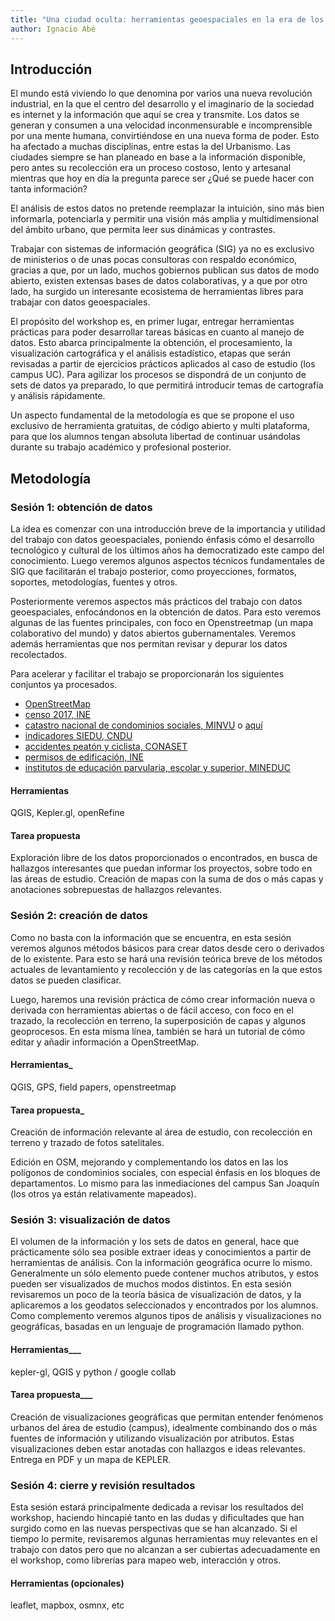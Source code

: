 ```yaml
---
title: "Una ciudad oculta: herramientas geoespaciales en la era de los datos"
author: Ignacio Abé
---
```


<!-- introducción más general sobre el valor de los datos GEO. -->

## Introducción

El mundo está viviendo lo que denomina por varios una nueva revolución industrial, en la que el centro del desarrollo y el imaginario de la sociedad es internet y la información que aquí se crea y transmite. Los datos se generan y consumen a una velocidad inconmensurable e incomprensible por una mente humana, convirtiéndose en una nueva forma de poder. Esto ha afectado a muchas disciplinas, entre estas la del Urbanismo. Las ciudades siempre se han planeado en base a la información disponible, pero antes su recolección era un proceso costoso, lento y artesanal mientras que hoy en día la pregunta parece ser ¿Qué se puede hacer con tanta información?

El análisis de estos datos no pretende reemplazar la intuición, sino más bien informarla, potenciarla y permitir una visión más amplia y multidimensional del ámbito urbano, que permita leer sus dinámicas y contrastes.

Trabajar con sistemas de información geográfica (SIG) ya no es exclusivo de ministerios o de unas pocas consultoras con respaldo económico, gracias a que, por un lado, muchos gobiernos publican sus datos de modo abierto, existen extensas bases de datos colaborativas, y a que por otro lado, ha surgido un interesante ecosistema de herramientas libres para trabajar con datos geoespaciales.

El propósito del workshop es, en primer lugar, entregar herramientas prácticas para poder desarrollar tareas básicas en cuanto al manejo de datos. Esto abarca principalmente la obtención, el procesamiento, la visualización cartográfica y el análisis estadístico, etapas que serán revisadas a partir de ejercicios prácticos aplicados al caso de estudio (los campus UC). Para agilizar los procesos se dispondrá de un conjunto de sets de datos ya preparado, lo que permitirá introducir temas de cartografía y análisis rápidamente.

Un aspecto fundamental de la metodología es que se propone el uso exclusivo de herramienta gratuitas, de código abierto y multi plataforma, para que los alumnos tengan absoluta libertad de continuar usándolas durante su trabajo académico y profesional posterior.

## Metodología

### Sesión 1: obtención de datos

La idea es comenzar con una introducción breve de la importancia y utilidad del trabajo con datos geoespaciales, poniendo énfasis cómo el desarrollo tecnológico y cultural de los últimos años ha democratizado este campo del conocimiento. Luego veremos algunos aspectos técnicos fundamentales de SIG que facilitarán el trabajo posterior, como proyecciones, formatos, soportes, metodologías, fuentes y otros.

Posteriormente veremos aspectos más prácticos del trabajo con datos geoespaciales, enfocándonos en la obtención de datos. Para esto veremos algunas de las fuentes principales, con foco en Openstreetmap (un mapa colaborativo del mundo) y datos abiertos gubernamentales. Veremos además herramientas que nos permitan revisar y depurar los datos recolectados.

Para acelerar y facilitar el trabajo se proporcionarán los siguientes conjuntos ya procesados.

- [OpenStreetMap](https://www.openstreetmap.org/#map=15/-33.4390/-70.6341)
- [censo 2017, INE](http://www.censo2017.cl/servicio-de-mapas/)
- [catastro nacional de condominios sociales, MINVU](http://minvuhistorico.minvu.cl/opensite_20160405114853.aspx) o [aquí](http://www.ide.cl/index.php/planificacion-y-catastro/item/1851-catastro-nacional-de-condominios-sociales)
- [indicadores SIEDU, CNDU](http://siedu.ine.cl/)
- [accidentes peatón y ciclista, CONASET](http://mapas-conaset.opendata.arcgis.com/)
- [permisos de edificación, INE](http://geoine-ine-chile.opendata.arcgis.com/search?q=permisos)
- [institutos de educación parvularia, escolar y superior, MINEDUC](http://www.geoportal.cl/geoportal/catalog/search/resource/resumen.page?uuid=%7BDF31295E-846D-49A0-A964-2A0641133194%7D)

#### Herramientas

QGIS, Kepler.gl, openRefine

#### Tarea propuesta

Exploración libre de los datos proporcionados o encontrados, en busca de hallazgos interesantes que puedan informar los proyectos, sobre todo en las áreas de estudio. Creación de mapas con la suma de dos o más capas y anotaciones sobrepuestas de hallazgos relevantes.

### Sesión 2: creación de datos

<!-- Para la información geoespacial, las restricciones de acceso y uso, junto con la enorme inconsistencia en el modo de denominar y representar elementos es un dolor de cabeza a la hora de trabajar. Un proyecto que pretende resolver algunos de estos problemas y que ha revolucionado el ámbito geoespacial es Openstreetmap (u OSM), una base de datos geográficos del mundo entero. En esta sesión se mostrará cómo funciona OSM, cómo se puede descargar y añadir información y cómo puede utilizarse. -->

Como no basta con la información que se encuentra, en esta sesión veremos algunos métodos básicos para crear datos desde cero o derivados de lo existente. Para esto se hará una revisión teórica breve de los métodos actuales de levantamiento y recolección y de las categorías en la que estos datos se pueden clasificar.

Luego, haremos una revisión práctica de cómo crear información nueva o derivada con herramientas abiertas o de fácil acceso, con foco en el trazado, la recolección en terreno, la superposición de capas y algunos geoprocesos. En esta misma línea, también se hará un tutorial de cómo editar y añadir información a OpenStreetMap.

#### Herramientas_

QGIS, GPS, field papers, openstreetmap

#### Tarea propuesta_

Creación de información relevante al área de estudio, con recolección en terreno y trazado de fotos satelitales.

Edición en OSM, mejorando y complementando los datos en las los polígonos de condominios sociales, con especial énfasis en los bloques de departamentos. Lo mismo para las inmediaciones del campus San Joaquín (los otros ya están relativamente mapeados).

### Sesión 3: visualización de datos

El volumen de la información y los sets de datos en general, hace que prácticamente sólo sea posible extraer ideas y conocimientos a partir de herramientas de análisis. Con la información geográfica ocurre lo mismo. Generalmente un sólo elemento puede contener muchos atributos, y estos pueden ser visualizados de muchos modos distintos. En esta sesión revisaremos un poco de la teoría básica de visualización de datos, y la aplicaremos a los geodatos seleccionados y encontrados por los alumnos. Como complemento veremos algunos tipos de análisis y visualizaciones no geográficas, basadas en un lenguaje de programación llamado python.

#### Herramientas___

kepler-gl, QGIS y python / google collab

#### Tarea propuesta___

Creación de visualizaciones geográficas que permitan entender fenómenos urbanos del área de estudio (campus), idealmente combinando dos o más fuentes de información y utilizando visualización por atributos. Estas visualizaciones deben estar anotadas con hallazgos e ideas relevantes. Entrega en PDF y un mapa de KEPLER.

### Sesión 4: cierre y revisión resultados

Esta sesión estará principalmente dedicada a revisar los resultados del workshop, haciendo hincapié tanto en las dudas y dificultades que han surgido como en las nuevas perspectivas que se han alcanzado. Si el tiempo lo permite, revisaremos algunas herramientas muy relevantes en el trabajo con datos pero que no alcanzan a ser cubiertas adecuadamente en el workshop, como librerías para mapeo web, interacción y otros.

#### Herramientas (opcionales)

leaflet, mapbox, osmnx, etc

<!-- ## Otras fuentes interesantes para revisar

- [certificados de recepción final](http://geoine-ine-chile.opendata.arcgis.com/search?q=certificados) -->
